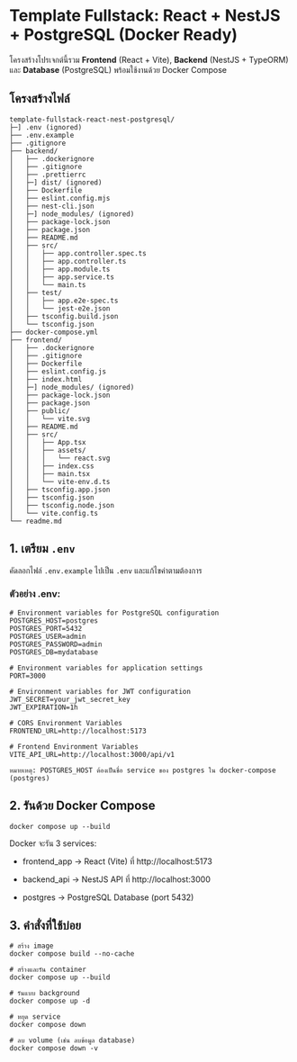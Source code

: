 # Template Fullstack: React + NestJS + PostgreSQL (Docker Ready)

โครงสร้างโปรเจกต์นี้รวม **Frontend** (React + Vite), **Backend** (NestJS + TypeORM) และ **Database** (PostgreSQL) พร้อมใช้งานด้วย Docker Compose

## โครงสร้างไฟล์

```
template-fullstack-react-nest-postgresql/
├─] .env (ignored)
├── .env.example
├── .gitignore
├── backend/
│   ├── .dockerignore
│   ├── .gitignore
│   ├── .prettierrc
│   ├─] dist/ (ignored)
│   ├── Dockerfile
│   ├── eslint.config.mjs
│   ├── nest-cli.json
│   ├─] node_modules/ (ignored)
│   ├── package-lock.json
│   ├── package.json
│   ├── README.md
│   ├── src/
│   │   ├── app.controller.spec.ts
│   │   ├── app.controller.ts
│   │   ├── app.module.ts
│   │   ├── app.service.ts
│   │   └── main.ts
│   ├── test/
│   │   ├── app.e2e-spec.ts
│   │   └── jest-e2e.json
│   ├── tsconfig.build.json
│   └── tsconfig.json
├── docker-compose.yml
├── frontend/
│   ├── .dockerignore
│   ├── .gitignore
│   ├── Dockerfile
│   ├── eslint.config.js
│   ├── index.html
│   ├─] node_modules/ (ignored)
│   ├── package-lock.json
│   ├── package.json
│   ├── public/
│   │   └── vite.svg
│   ├── README.md
│   ├── src/
│   │   ├── App.tsx
│   │   ├── assets/
│   │   │   └── react.svg
│   │   ├── index.css
│   │   ├── main.tsx
│   │   └── vite-env.d.ts
│   ├── tsconfig.app.json
│   ├── tsconfig.json
│   ├── tsconfig.node.json
│   └── vite.config.ts
└── readme.md
```

## 1. เตรียม `.env`

คัดลอกไฟล์ `.env.example` ไปเป็น `.env` และแก้ไขค่าตามต้องการ

### ตัวอย่าง .env:

```
# Environment variables for PostgreSQL configuration
POSTGRES_HOST=postgres
POSTGRES_PORT=5432
POSTGRES_USER=admin
POSTGRES_PASSWORD=admin
POSTGRES_DB=mydatabase

# Environment variables for application settings
PORT=3000

# Environment variables for JWT configuration
JWT_SECRET=your_jwt_secret_key
JWT_EXPIRATION=1h

# CORS Environment Variables
FRONTEND_URL=http://localhost:5173

# Frontend Environment Variables
VITE_API_URL=http://localhost:3000/api/v1
```

`หมายเหตุ: POSTGRES_HOST ต้องเป็นชื่อ service ของ postgres ใน docker-compose (postgres)`

## 2. รันด้วย Docker Compose

```
docker compose up --build
```

Docker จะรัน 3 services:

- frontend_app → React (Vite) ที่ http://localhost:5173

- backend_api → NestJS API ที่ http://localhost:3000

- postgres → PostgreSQL Database (port 5432)

## 3. คำสั่งที่ใช้บ่อย

```
# สร้าง image
docker compose build --no-cache

# สร้างและรัน container
docker compose up --build

# รันแบบ background
docker compose up -d

# หยุด service
docker compose down

# ลบ volume (เช่น ลบข้อมูล database)
docker compose down -v
```

